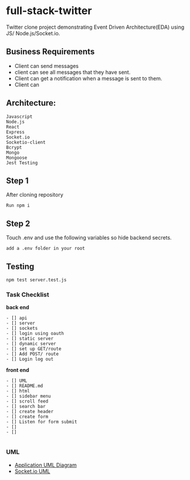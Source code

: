 # full-stack-twitter
Twitter clone project demonstrating Event Driven Architecture(EDA) using JS/ Node.js/Socket.io. 

## Business Requirements
- Client can send messages 
- client can see all messages that they have sent.
- Client can get a notification when a message is sent to them.
- Client can 
## Architecture:

```
Javascript
Node.js
React
Express
Socket.io
Socketio-client
Bcrypt
Mongo
Mongoose
Jest Testing

```

## Step 1
After cloning repository
```
Run npm i
```
## Step 2
Touch .env and use the following variables so hide backend secrets.
```
add a .env folder in your root 

```
## Testing
``` 
npm test server.test.js
```
### Task Checklist
**back end**
```
- [] api
- [] server
- [] sockets
- [] login using oauth
- [] static server
- [] dynamic server
- [] set up GET/route
- [] Add POST/ route
- [] Login log out

```
**front end**
```
- [] UML
- [] README.md
- [] html
- [] sidebar menu
- [] scroll feed
- [] search bar
- [] create header
- [] create form
- [] Listen for form submit
- [] 
- [] 


```

### UML
- [Application UML Diagram](./assets/capuml.md)
- [Socket.io UML](./assets/socketio.md)
